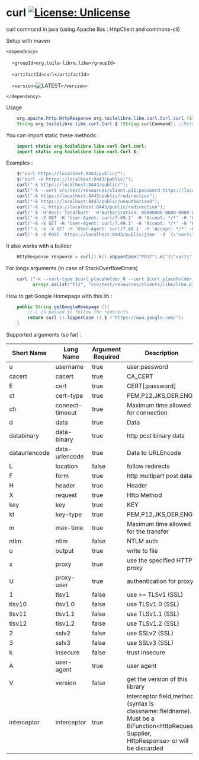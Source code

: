 # curl [![License: Unlicense](https://img.shields.io/badge/license-Unlicense-blue.svg)](http://unlicense.org/)
curl command in java (using Apache libs : HttpClient and commons-cli)

Setup with maven

`<dependency>`

&nbsp;&nbsp;&nbsp;&nbsp;`<groupId>org.toile-libre.libe</groupId>`

&nbsp;&nbsp;&nbsp;&nbsp;`<artifactId>curl</artifactId>`

&nbsp;&nbsp;&nbsp;&nbsp;`<version>`![LATEST](https://img.shields.io/maven-central/v/org.toile-libre.libe/curl.svg?logoWidth=-102)`</version>`

`</dependency>`

Usage
```java
    org.apache.http.HttpResponse org.toilelibre.libe.curl.Curl.curl (String curlParams);
    String org.toilelibre.libe.curl.Curl.$ (String curlCommand); //Returns responseBody
```

You can import static these methods :
```java
    import static org.toilelibre.libe.curl.Curl.curl;
    import static org.toilelibre.libe.curl.Curl.$;
```

Examples :
```java
    $("curl https://localhost:8443/public/");
    $("curl -k https://localhost:8443/public/");
    curl("-k https://localhost:8443/public/");
    curl("-k --cert src/test/resources/client.p12:password https://localhost:8443/public/");
    curl("-k https://localhost:8443/public/redirection");
    curl("-k https://localhost:8443/public/unauthorized");
    curl("-k -L https://localhost:8443/public/redirection");
    curl("-k -H'Host: localhost' -H'Authorization: 00000000-0000-0000-0000-000000000000' https://localhost:8443/public/v1/coverage/sncf/journeys?from=admin:7444extern");
    curl("-k -X GET -H 'User-Agent: curl/7.49.1' -H 'Accept: */*' -H 'Host: localhost'  'https://localhost:8443/public/curlCommand1?param1=value1&param2=value2'");
    curl("-k -X GET -H 'User-Agent: curl/7.49.1' -H 'Accept: */*' -H 'Host: localhost' -u foo:bar 'https://localhost:8443/private/login'");
    curl("-L -k -X GET -H 'User-Agent: curl/7.49.1' -H 'Accept: */*' -H 'Host: localhost' -u user:password 'https://localhost:8443/private/login'");
    curl("-k -X POST 'https://localhost:8443/public/json' -d '{\"var1\":\"val1\",\"var2\":\"val2\"}'");
```

It also works with a builder

```java
    HttpResponse response = curl().k().xUpperCase("POST").d("{\"var1\":\"val1\",\"var2\":\"val2\"}").run("https://localhost:8443/public/json");
```

For longs arguments (in case of StackOverflowErrors)

```java
    curl ("-k --cert-type $curl_placeholder_0 --cert $curl_placeholder_1 --key-type $curl_placeholder_2 --key $curl_placeholder_3 https://localhost:%d/public/",
          Arrays.asList("P12", "src/test/resources/clients/libe/libe.p12:mylibepass", "PEM", "src/test/resources/clients/libe/libe.pem"));
```


How to get Google Homepage with this lib :
```java
    public String getGoogleHomepage (){
        //-L is passed to follow the redirects
        return curl ().lUpperCase ().$ ("https://www.google.com/");
    }
```

Supported arguments (so far) :

| Short Name    | Long Name       | Argument Required | Description                                                                                                                                             |
| ------------- | --------------- | ----------------- | ------------------------------------------------------------------------------------------------------------------------------------------------------- |
| u             | username        | true              | user:password                                                                                                                                           |
| cacert        | cacert          | true              | CA_CERT                                                                                                                                                 |
| E             | cert            | true              | CERT[:password]                                                                                                                                         |
| ct            | cert-type       | true              | PEM,P12,JKS,DER,ENG                                                                                                                                     |
| cti           | connect-timeout | true              | Maximum time allowed for connection                                                                                                                     |
| d             | data            | true              | Data                                                                                                                                                    |
| databinary    | data-binary     | true              | http post binary data                                                                                                                                   |
| dataurlencode | data-urlencode  | true              | Data to URLEncode                                                                                                                                       |
| L             | location        | false             | follow redirects                                                                                                                                        |
| F             | form            | true              | http multipart post data                                                                                                                                |
| H             | header          | true              | Header                                                                                                                                                  |
| X             | request         | true              | Http Method                                                                                                                                             |
| key           | key             | true              | KEY                                                                                                                                                     |
| kt            | key-type        | true              | PEM,P12,JKS,DER,ENG                                                                                                                                     |
| m             | max-time        | true              | Maximum time allowed for the transfer                                                                                                                   |
| ntlm          | ntlm            | false             | NTLM auth                                                                                                                                               |
| o             | output          | true              | write to file                                                                                                                                           |
| x             | proxy           | true              | use the specified HTTP proxy                                                                                                                            |
| U             | proxy-user      | true              | authentication for proxy                                                                                                                                |
| 1             | tlsv1           | false             | use >= TLSv1 (SSL)                                                                                                                                      |
| tlsv10        | tlsv1.0         | false             | use TLSv1.0 (SSL)                                                                                                                                       |
| tlsv11        | tlsv1.1         | false             | use TLSv1.1 (SSL)                                                                                                                                       |
| tlsv12        | tlsv1.2         | false             | use TLSv1.2 (SSL)                                                                                                                                       |
| 2             | sslv2           | false             | use SSLv2 (SSL)                                                                                                                                         |
| 3             | sslv3           | false             | use SSLv3 (SSL)                                                                                                                                         |
| k             | insecure        | false             | trust insecure                                                                                                                                          |
| A             | user-agent      | true              | user agent                                                                                                                                              |
| V             | version         | false             | get the version of this library                                                                                                                         |
| interceptor   | interceptor     | true              | interceptor field,method (syntax is classname::fieldname). Must be a BiFunction<HttpRequest, Supplier<HttpResponse>, HttpResponse> or will be discarded |
